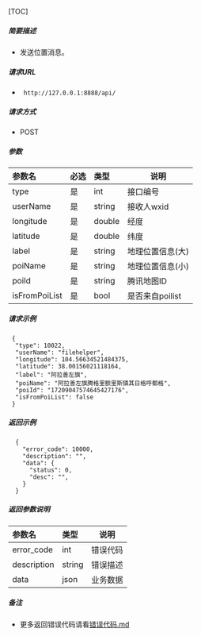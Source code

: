 

[TOC]
    
##### 简要描述

- 发送位置消息。

##### 请求URL
- ` http://127.0.0.1:8888/api/`
  
##### 请求方式
- POST 

##### 参数

| 参数名           | 必选 | 类型     | 说明          |   
|:--------------|:---|:-------|-------------|   
| type          | 是  | int    | 接口编号        |   
| userName      | 是  | string | 接收人wxid     |   
| longitude     | 是  | double | 经度          |   
| latitude      | 是  | double | 纬度          |   
| label         | 是  | string | 地理位置信息(大)   |   
| poiName       | 是  | string | 地理位置信息(小)   |   
| poiId         | 是  | string | 腾讯地图ID      |   
| isFromPoiList | 是  | bool   | 是否来自poilist |   

##### 请求示例

```
 {
  "type": 10022,
  "userName": "filehelper",
  "longitude": 104.56634521484375,
  "latitude": 38.00156021118164,
  "label": "阿拉善左旗",
  "poiName": "阿拉善左旗腾格里额里斯镇其日格呼都格",
  "poiId": "17209047574645427176",
  "isFromPoiList": false
 } 
```

##### 返回示例 

``` 
  {
    "error_code": 10000,
    "description": "",
    "data": {
      "status": 0,
      "desc": "",
    }
  }
```

##### 返回参数说明 

| 参数名         | 类型     | 说明   |   
|:------------|:-------|------|   
| error_code  | int    | 错误代码 |   
| description | string | 错误描述 |   
| data        | json   | 业务数据 |   

##### 备注 

- 更多返回错误代码请看[错误代码.md](../错误代码.md)







